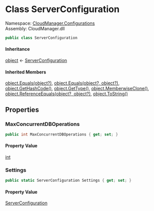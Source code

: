 #  Class ServerConfiguration

Namespace: [CloudManager.Configurations](CloudManager.Configurations.md)  
Assembly: CloudManager.dll  

```csharp
public class ServerConfiguration
```

#### Inheritance

[object](https://learn.microsoft.com/dotnet/api/system.object) ← 
[ServerConfiguration](CloudManager.Configurations.ServerConfiguration.md)

#### Inherited Members

[object.Equals\(object?\)](https://learn.microsoft.com/dotnet/api/system.object.equals\#system\-object\-equals\(system\-object\)), 
[object.Equals\(object?, object?\)](https://learn.microsoft.com/dotnet/api/system.object.equals\#system\-object\-equals\(system\-object\-system\-object\)), 
[object.GetHashCode\(\)](https://learn.microsoft.com/dotnet/api/system.object.gethashcode), 
[object.GetType\(\)](https://learn.microsoft.com/dotnet/api/system.object.gettype), 
[object.MemberwiseClone\(\)](https://learn.microsoft.com/dotnet/api/system.object.memberwiseclone), 
[object.ReferenceEquals\(object?, object?\)](https://learn.microsoft.com/dotnet/api/system.object.referenceequals), 
[object.ToString\(\)](https://learn.microsoft.com/dotnet/api/system.object.tostring)

## Properties

###  MaxConcurrentDBOperations

```csharp
public int MaxConcurrentDBOperations { get; set; }
```

#### Property Value

 [int](https://learn.microsoft.com/dotnet/api/system.int32)

###  Settings

```csharp
public static ServerConfiguration Settings { get; set; }
```

#### Property Value

 [ServerConfiguration](CloudManager.Configurations.ServerConfiguration.md)

